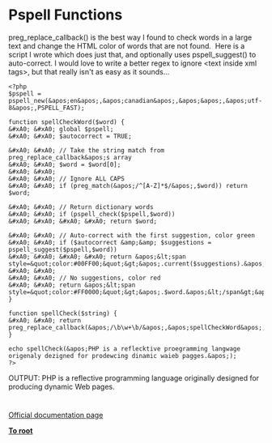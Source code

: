 # Pspell Functions





preg_replace_callback() is the best way I found to check words in a large text and change the HTML color of words that are not found.&#xA0; Here is a script I wrote which does just that, and optionally uses pspell_suggest() to auto-correct. I would love to write a better regex to ignore &lt;text inside xml tags&gt;, but that really isn&apos;t as easy as it sounds...


```
<?php
$pspell = pspell_new(&apos;en&apos;,&apos;canadian&apos;,&apos;&apos;,&apos;utf-8&apos;,PSPELL_FAST);

function spellCheckWord($word) {
&#xA0; &#xA0; global $pspell;
&#xA0; &#xA0; $autocorrect = TRUE;

&#xA0; &#xA0; // Take the string match from preg_replace_callback&apos;s array
&#xA0; &#xA0; $word = $word[0];
&#xA0; &#xA0; 
&#xA0; &#xA0; // Ignore ALL CAPS
&#xA0; &#xA0; if (preg_match(&apos;/^[A-Z]*$/&apos;,$word)) return $word;

&#xA0; &#xA0; // Return dictionary words
&#xA0; &#xA0; if (pspell_check($pspell,$word))
&#xA0; &#xA0; &#xA0; &#xA0; return $word;

&#xA0; &#xA0; // Auto-correct with the first suggestion, color green
&#xA0; &#xA0; if ($autocorrect &amp;&amp; $suggestions = pspell_suggest($pspell,$word))
&#xA0; &#xA0; &#xA0; &#xA0; return &apos;&lt;span style=&quot;color:#00FF00;&quot;&gt;&apos;.current($suggestions).&apos;&lt;/span&gt;&apos;;
&#xA0; &#xA0; 
&#xA0; &#xA0; // No suggestions, color red
&#xA0; &#xA0; return &apos;&lt;span style=&quot;color:#FF0000;&quot;&gt;&apos;.$word.&apos;&lt;/span&gt;&apos;;
}

function spellCheck($string) {
&#xA0; &#xA0; return preg_replace_callback(&apos;/\b\w+\b/&apos;,&apos;spellCheckWord&apos;,$string);
}

echo spellCheck(&apos;PHP is a reflecktive proegramming langwage origenaly dezigned for prodewcing dinamic waieb pagges.&apos;);
?>
```

OUTPUT: PHP is a reflective programming language originally designed for producing dynamic Web pages.

  

#

[Official documentation page](https://www.php.net/manual/en/ref.pspell.php)

**[To root](/README.md)**